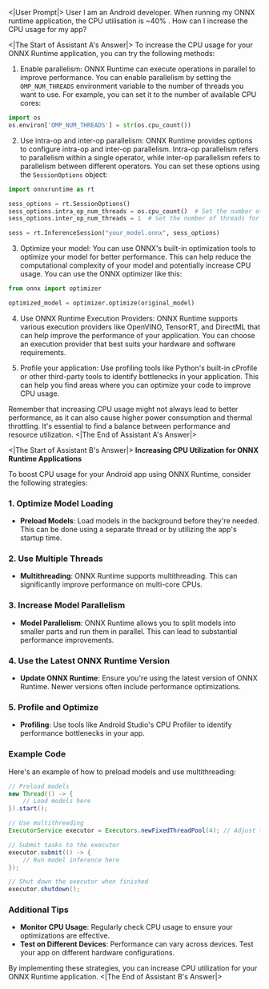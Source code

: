 <|User Prompt|>
User
I am an Android developer. When running my ONNX runtime application, the CPU utilisation is ~40% . How can I increase the CPU usage for my app?

<|The Start of Assistant A's Answer|>
To increase the CPU usage for your ONNX Runtime application, you can try the following methods:

1. Enable parallelism: ONNX Runtime can execute operations in parallel to improve performance. You can enable parallelism by setting the `OMP_NUM_THREADS` environment variable to the number of threads you want to use. For example, you can set it to the number of available CPU cores:

```python
import os
os.environ['OMP_NUM_THREADS'] = str(os.cpu_count())
```

2. Use intra-op and inter-op parallelism: ONNX Runtime provides options to configure intra-op and inter-op parallelism. Intra-op parallelism refers to parallelism within a single operator, while inter-op parallelism refers to parallelism between different operators. You can set these options using the `SessionOptions` object:

```python
import onnxruntime as rt

sess_options = rt.SessionOptions()
sess_options.intra_op_num_threads = os.cpu_count()  # Set the number of threads for intra-op parallelism
sess_options.inter_op_num_threads = 1  # Set the number of threads for inter-op parallelism

sess = rt.InferenceSession("your_model.onnx", sess_options)
```

3. Optimize your model: You can use ONNX's built-in optimization tools to optimize your model for better performance. This can help reduce the computational complexity of your model and potentially increase CPU usage. You can use the ONNX optimizer like this:

```python
from onnx import optimizer

optimized_model = optimizer.optimize(original_model)
```

4. Use ONNX Runtime Execution Providers: ONNX Runtime supports various execution providers like OpenVINO, TensorRT, and DirectML that can help improve the performance of your application. You can choose an execution provider that best suits your hardware and software requirements.

5. Profile your application: Use profiling tools like Python's built-in cProfile or other third-party tools to identify bottlenecks in your application. This can help you find areas where you can optimize your code to improve CPU usage.

Remember that increasing CPU usage might not always lead to better performance, as it can also cause higher power consumption and thermal throttling. It's essential to find a balance between performance and resource utilization.
<|The End of Assistant A's Answer|>

<|The Start of Assistant B's Answer|>
**Increasing CPU Utilization for ONNX Runtime Applications**

To boost CPU usage for your Android app using ONNX Runtime, consider the following strategies:

### 1. **Optimize Model Loading**

- **Preload Models**: Load models in the background before they're needed. This can be done using a separate thread or by utilizing the app's startup time.

### 2. **Use Multiple Threads**

- **Multithreading**: ONNX Runtime supports multithreading. This can significantly improve performance on multi-core CPUs.

### 3. **Increase Model Parallelism**

- **Model Parallelism**: ONNX Runtime allows you to split models into smaller parts and run them in parallel. This can lead to substantial performance improvements.

### 4. **Use the Latest ONNX Runtime Version**

- **Update ONNX Runtime**: Ensure you're using the latest version of ONNX Runtime. Newer versions often include performance optimizations.

### 5. **Profile and Optimize**

- **Profiling**: Use tools like Android Studio's CPU Profiler to identify performance bottlenecks in your app.

### Example Code

Here's an example of how to preload models and use multithreading:

```java
// Preload models
new Thread(() -> {
    // Load models here
}).start();

// Use multithreading
ExecutorService executor = Executors.newFixedThreadPool(4); // Adjust the thread pool size

// Submit tasks to the executor
executor.submit(() -> {
    // Run model inference here
});

// Shut down the executor when finished
executor.shutdown();
```

### Additional Tips

- **Monitor CPU Usage**: Regularly check CPU usage to ensure your optimizations are effective.
- **Test on Different Devices**: Performance can vary across devices. Test your app on different hardware configurations.

By implementing these strategies, you can increase CPU utilization for your ONNX Runtime application.
<|The End of Assistant B's Answer|>